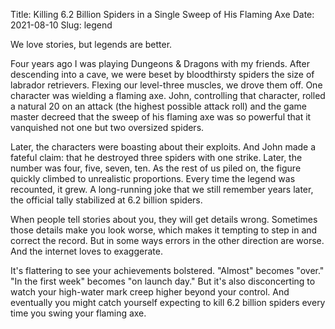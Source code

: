 Title: Killing 6.2 Billion Spiders in a Single Sweep of His Flaming Axe
Date: 2021-08-10
Slug: legend

We love stories, but legends are better.

Four years ago I was playing Dungeons & Dragons with my friends. After descending into a cave, we were beset by bloodthirsty spiders the size of labrador retrievers. Flexing our level-three muscles, we drove them off. One character was wielding a flaming axe. John, controlling that character, rolled a natural 20 on an attack (the highest possible attack roll) and the game master decreed that the sweep of his flaming axe was so powerful that it vanquished not one but two oversized spiders.

Later, the characters were boasting about their exploits. And John made a fateful claim: that he destroyed three spiders with one strike. Later, the number was four, five, seven, ten. As the rest of us piled on, the figure quickly climbed to unrealistic proportions. Every time the legend was recounted, it grew. A long-running joke that we still remember years later, the official tally stabilized at 6.2 billion spiders.

When people tell stories about you, they will get details wrong. Sometimes those details make you look worse, which makes it tempting to step in and correct the record. But in some ways errors in the other direction are worse. And the internet loves to exaggerate.

It's flattering to see your achievements bolstered. "Almost" becomes "over." "In the first week" becomes "on launch day." But it's also disconcerting to watch your high-water mark creep higher beyond your control. And eventually you might catch yourself expecting to kill 6.2 billion spiders every time you swing your flaming axe.